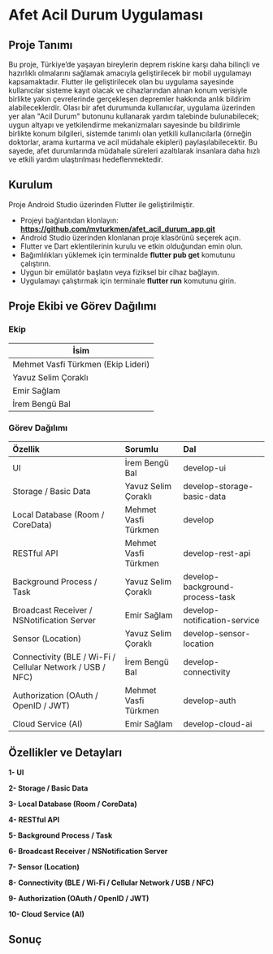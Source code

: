 # Afet Acil Durum Uygulaması
## Proje Tanımı
Bu proje, Türkiye’de yaşayan bireylerin deprem riskine karşı daha bilinçli ve hazırlıklı olmalarını sağlamak amacıyla geliştirilecek bir mobil uygulamayı kapsamaktadır. Flutter ile geliştirilecek olan bu uygulama sayesinde kullanıcılar sisteme kayıt olacak ve cihazlarından alınan konum verisiyle birlikte yakın çevrelerinde gerçekleşen depremler hakkında anlık bildirim alabileceklerdir. Olası bir afet durumunda kullanıcılar, uygulama üzerinden yer alan "Acil Durum" butonunu kullanarak yardım talebinde bulunabilecek; uygun altyapı ve yetkilendirme mekanizmaları sayesinde bu bildirimle birlikte konum bilgileri, sistemde tanımlı olan yetkili kullanıcılarla (örneğin doktorlar, arama kurtarma ve acil müdahale ekipleri) paylaşılabilecektir. Bu sayede, afet durumlarında müdahale süreleri azaltılarak insanlara daha hızlı ve etkili yardım ulaştırılması hedeflenmektedir.


## Kurulum
Proje Android Studio üzerinden Flutter ile geliştirilmiştir.
- Projeyi bağlantıdan klonlayın: **https://github.com/mvturkmen/afet_acil_durum_app.git**
- Android Studio üzerinden klonlanan proje klasörünü seçerek açın.
- Flutter ve Dart eklentilerinin kurulu ve etkin olduğundan emin olun.
- Bağımlılıkları yüklemek için terminalde **flutter pub get** komutunu çalıştırın.
- Uygun bir emülatör başlatın veya fiziksel bir cihaz bağlayın.
- Uygulamayı çalıştırmak için terminale **flutter run** komutunu girin.


## Proje Ekibi ve Görev Dağılımı
### Ekip
| İsim                               |
|------------------------------------|
| Mehmet Vasfi Türkmen (Ekip Lideri) |
| Yavuz Selim Çoraklı                |
| Emir Sağlam                        |
| İrem Bengü Bal                     |

### Görev Dağılımı
| Özellik                                                   | Sorumlu              | Dal                             |
| :-------------------------------------------------------- | :------------------  | :------------------------------ |
| UI                                                        | İrem Bengü Bal       | develop-ui                      |
| Storage / Basic Data                                      | Yavuz Selim Çoraklı  | develop-storage-basic-data      |
| Local Database (Room / CoreData)                          | Mehmet Vasfi Türkmen | develop                         |
| RESTful API                                               | Mehmet Vasfi Türkmen | develop-rest-api                |
| Background Process / Task                                 | Yavuz Selim Çoraklı  | develop-background-process-task |
| Broadcast Receiver / NSNotification Server                | Emir Sağlam          | develop-notification-service    |
| Sensor (Location)                                         | Yavuz Selim Çoraklı  | develop-sensor-location         |
| Connectivity (BLE / Wi-Fi / Cellular Network / USB / NFC) | İrem Bengü Bal       | develop-connectivity            |
| Authorization (OAuth / OpenID / JWT)                      | Mehmet Vasfi Türkmen | develop-auth                    |
| Cloud Service (AI)                                        | Emir Sağlam          | develop-cloud-ai                |


## Özellikler ve Detayları
**1- UI**


**2- Storage / Basic Data**


**3- Local Database (Room / CoreData)**


**4- RESTful API**


**5- Background Process / Task**


**6- Broadcast Receiver / NSNotification Server**


**7- Sensor (Location)**


**8- Connectivity (BLE / Wi-Fi / Cellular Network / USB / NFC)**


**9- Authorization (OAuth / OpenID / JWT)**


**10- Cloud Service (AI)**



## Sonuç

